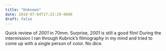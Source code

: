 ```yaml
---
title: "Unknown"
date: 2018-07-04T17:22:29-0600
draft: false
---
```


Quick review of _2001_ in 70mm. Surprise, _2001_ is still a good film!
During the intermission I ran through Kubrick’s filmography in my mind and tried to come up with a single person of color. No dice.
